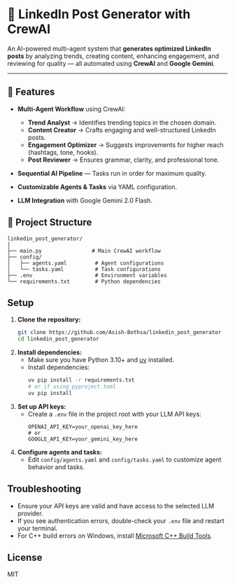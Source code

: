 # 🚀 LinkedIn Post Generator with CrewAI

An AI-powered multi-agent system that **generates optimized LinkedIn posts** by analyzing trends, creating content, enhancing engagement, and reviewing for quality — all automated using **CrewAI** and **Google Gemini**.

---

## 📌 Features

- **Multi-Agent Workflow** using CrewAI:
  - **Trend Analyst** → Identifies trending topics in the chosen domain.
  - **Content Creator** → Crafts engaging and well-structured LinkedIn posts.
  - **Engagement Optimizer** → Suggests improvements for higher reach (hashtags, tone, hooks).
  - **Post Reviewer** → Ensures grammar, clarity, and professional tone.

- **Sequential AI Pipeline** — Tasks run in order for maximum quality.
- **Customizable Agents & Tasks** via YAML configuration.
- **LLM Integration** with Google Gemini 2.0 Flash.


## 📂 Project Structure

```plaintext
linkedin_post_generator/
│
├── main.py                # Main CrewAI workflow
├── config/
│   ├── agents.yaml         # Agent configurations
│   └── tasks.yaml          # Task configurations
├── .env                    # Environment variables
└── requirements.txt        # Python dependencies

```
## Setup
1. **Clone the repository:**
   ```sh
   git clone https://github.com/Asish-Bothsa/linkedin_post_generator
   cd linkedin_post_generator
   ```
2. **Install dependencies:**
   - Make sure you have Python 3.10+ and [uv](https://github.com/astral-sh/uv) installed.
   - Install dependencies:
     ```sh
     uv pip install -r requirements.txt
     # or if using pyproject.toml
     uv pip install
     ```
3. **Set up API keys:**
   - Create a `.env` file in the project root with your LLM API keys:
     ```env
     OPENAI_API_KEY=your_openai_key_here
     # or
     GOOGLE_API_KEY=your_gemini_key_here
     ```
4. **Configure agents and tasks:**
   - Edit `config/agents.yaml` and `config/tasks.yaml` to customize agent behavior and tasks.
## Troubleshooting
- Ensure your API keys are valid and have access to the selected LLM provider.
- If you see authentication errors, double-check your `.env` file and restart your terminal.
- For C++ build errors on Windows, install [Microsoft C++ Build Tools](https://visualstudio.microsoft.com/visual-cpp-build-tools/).

## License
MIT


